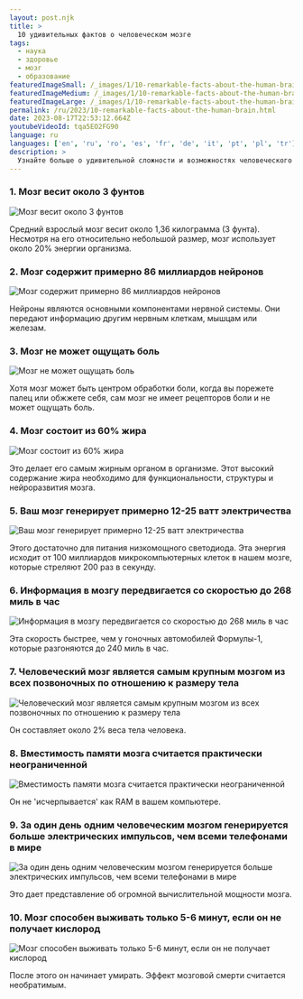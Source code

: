 ```yaml
---
layout: post.njk
title: >
  10 удивительных фактов о человеческом мозге
tags:
  - наука
  - здоровье
  - мозг
  - образование
featuredImageSmall: /_images/1/10-remarkable-facts-about-the-human-brain-cover-ru-small.webp
featuredImageMedium: /_images/1/10-remarkable-facts-about-the-human-brain-cover-ru-medium.webp
featuredImageLarge: /_images/1/10-remarkable-facts-about-the-human-brain-cover-ru-large.webp
permalink: /ru/2023/10-remarkable-facts-about-the-human-brain.html
date: 2023-08-17T22:53:12.664Z
youtubeVideoId: tqa5EO2FG90
language: ru
languages: ['en', 'ru', 'ro', 'es', 'fr', 'de', 'it', 'pt', 'pl', 'tr']
description: >
  Узнайте больше о удивительной сложности и возможностях человеческого мозга с помощью этого списка интересных фактов.
---
```


### 1. Мозг весит около 3 фунтов

![Мозг весит около 3 фунтов](/_images/8/86988638645a46a2333f8c02f12b6898-medium.webp)

Средний взрослый мозг весит около 1,36 килограмма (3 фунта). Несмотря на его относительно небольшой размер, мозг использует около 20% энергии организма.

### 2. Мозг содержит примерно 86 миллиардов нейронов

![Мозг содержит примерно 86 миллиардов нейронов](/_images/f/ff41dc12f7a12cba175ec9e675050f78-medium.webp)

Нейроны являются основными компонентами нервной системы. Они передают информацию другим нервным клеткам, мышцам или железам.

### 3. Мозг не может ощущать боль

![Мозг не может ощущать боль](/_images/0/0b4abe2c3fc6195f6af85257f5c4c2ad-medium.webp)

Хотя мозг может быть центром обработки боли, когда вы порежете палец или обжжете себя, сам мозг не имеет рецепторов боли и не может ощущать боль.

### 4. Мозг состоит из 60% жира

![Мозг состоит из 60% жира](/_images/a/ade8b7e9bb459638901c25b006044052-medium.webp)

Это делает его самым жирным органом в организме. Этот высокий содержание жира необходимо для функциональности, структуры и нейроразвития мозга.

### 5. Ваш мозг генерирует примерно 12-25 ватт электричества

![Ваш мозг генерирует примерно 12-25 ватт электричества](/_images/1/1cc843db55712e8d56e0402682d3da25-medium.webp)

Этого достаточно для питания низкомощного светодиода. Эта энергия исходит от 100 миллиардов микрокомпьютерных клеток в нашем мозге, которые стреляют 200 раз в секунду.

### 6. Информация в мозгу передвигается со скоростью до 268 миль в час

![Информация в мозгу передвигается со скоростью до 268 миль в час](/_images/0/0c58efc269fabd711846032e6d7a5d6e-medium.webp)

Эта скорость быстрее, чем у гоночных автомобилей Формулы-1, которые разгоняются до 240 миль в час.

### 7. Человеческий мозг является самым крупным мозгом из всех позвоночных по отношению к размеру тела

![Человеческий мозг является самым крупным мозгом из всех позвоночных по отношению к размеру тела](/_images/a/a8afe6984d04ae9a9e525921115eb024-medium.webp)

Он составляет около 2% веса тела человека.

### 8. Вместимость памяти мозга считается практически неограниченной

![Вместимость памяти мозга считается практически неограниченной](/_images/5/59e39392fa74ab6e502b56056c2ed74d-medium.webp)

Он не 'исчерпывается' как RAM в вашем компьютере.

### 9. За один день одним человеческим мозгом генерируется больше электрических импульсов, чем всеми телефонами в мире

![За один день одним человеческим мозгом генерируется больше электрических импульсов, чем всеми телефонами в мире](/_images/1/1cc843db55712e8d56e0402682d3da25-medium.webp)

Это дает представление об огромной вычислительной мощности мозга.

### 10. Мозг способен выживать только 5-6 минут, если он не получает кислород

![Мозг способен выживать только 5-6 минут, если он не получает кислород](/_images/2/27661d561559e6f57d8794b01a95fa6e-medium.webp)

После этого он начинает умирать. Эффект мозговой смерти считается необратимым.

